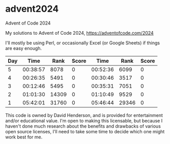 # advent2024
Advent of Code 2024

My solutions to Advent of Code 2024, https://adventofcode.com/2024

I'll mostly be using Perl, or occasionally Excel (or Google Sheets) if things are easy enough.

| Day |      Time |  Rank | Score |      Time |  Rank | Score |
| --- | --------- | ----- | ----- | --------- | ----- | ----- |
|   5 |  00:38:57 |  8078 |     0 |  00:52:36 |  6099 |     0 |
|   4 |  00:26:35 |  5491 |     0 |  00:30:46 |  3517 |     0 |
|   3 |  00:12:46 |  5495 |     0 |  00:35:31 |  7051 |     0 |
|   2 |  01:01:30 | 14309 |     0 |  01:10:49 |  9529 |     0 |
|   1 |  05:42:01 | 31760 |     0 |  05:46:44 | 29346 |     0 |

This code is owned by David Henderson, and is provided for entertainment and/or educational value.  I'm open to making this licensable, but because I haven't done much research about the benefits and drawbacks of various open source licenses, I'll need to take some time to decide which one might work best for me.
